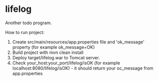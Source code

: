 # lifelog
Another todo program.

How to run project:
1. Create src/main/resources/app.properties file and 'ok_message' property (for example ok_message=OK)
2. Build project with mvn clean install
3. Deploy target/lifelog.war to Tomcat server.
4. Check your_host:your_port/lifelog/isOK (for example localhost:8080/lifelog/isOK) - it should return your oc_message from app.properties
